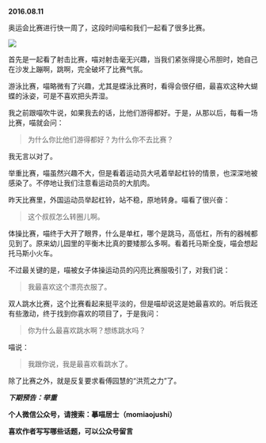 
          
            
**2016.08.11**

奥运会比赛进行快一周了，这段时间喵和我们一起看了很多比赛。




![](//upload-images.jianshu.io/upload_images/51001-fa682088c6046041.jpg)




首先是一起看了射击比赛，喵对射击毫无兴趣，当我们紧张得提心吊胆时，她自己在沙发上蹦啊，跳啊，完全破坏了比赛气氛。

游泳比赛，喵略微有了兴趣，尤其是蝶泳比赛时，看得会很仔细，最喜欢这种大蝴蝶的泳姿，可是不喜欢把头弄湿。

我之前跟喵吹牛说，如果我去的话，比他们游得都好。于是，从那以后，每看一场比赛，喵就会问：
>为什么你比他们游得都好？为什么你不去比赛？



我无言以对了。

举重比赛，喵虽然兴趣不大，但是看着运动员大吼着举起杠铃的情景，也深深地被感染了。不停地让我们注意看运动员的大肌肉。

昨天比赛里，外国运动员举起杠铃，站不稳，原地转身。喵看了很兴奋：
>这个叔叔怎么转圈儿啊。



体操比赛，喵终于大开了眼界，什么是单杠，哪个是跳马，高低杠，所有的器械都见到了。原来幼儿园里的平衡木比真的要矮那么多啊。看着托马斯全旋，喵会想起托马斯小火车。

不过最关键的是，喵被女子体操运动员的闪亮比赛服吸引了，对我们说：
>我最喜欢这个漂亮衣服了。



双人跳水比赛，这个比赛看起来挺平淡的，但是喵却说这是她最喜欢的。听后我还有些激动，终于找到你喜欢的项目了，于是我问：
>你为什么最喜欢跳水啊？想练跳水吗？



喵说：
>我跟你说，我是最喜欢看跳水了。



除了比赛之外，就是反复要求看傅园慧的“洪荒之力”了。


***下期预告：举重***


**个人微信公众号，请搜索：摹喵居士（momiaojushi）**

**喜欢作者写写哪些话题，可以公众号留言**

          
        